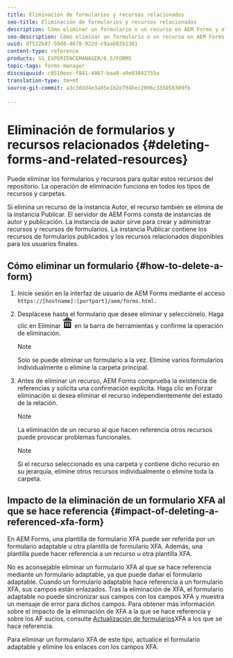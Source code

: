 ```yaml
---
title: Eliminación de formularios y recursos relacionados
seo-title: Eliminación de formularios y recursos relacionados
description: Cómo eliminar un formulario o un recurso en AEM Forms y el impacto en los recursos a los que se hace referencia y en los formularios XFA.
seo-description: Cómo eliminar un formulario o un recurso en AEM Forms y el impacto en los recursos a los que se hace referencia y en los formularios XFA.
uuid: df522b87-59d8-4678-922d-c9aab82b1381
content-type: reference
products: SG_EXPERIENCEMANAGER/6.5/FORMS
topic-tags: forms-manager
discoiquuid: c8519eec-f841-4867-baa9-a9e03042755e
translation-type: tm+mt
source-git-commit: a3c303d4e3a85e1b2e794bec2006c335056309fb

---
```



# Eliminación de formularios y recursos relacionados {#deleting-forms-and-related-resources}

Puede eliminar los formularios y recursos para quitar estos recursos del repositorio. La operación de eliminación funciona en todos los tipos de recursos y carpetas.

Si elimina un recurso de la instancia Autor, el recurso también se elimina de la instancia Publicar. El servidor de AEM Forms consta de instancias de autor y publicación. La instancia de autor sirve para crear y administrar recursos y recursos de formularios. La instancia Publicar contiene los recursos de formularios publicados y los recursos relacionados disponibles para los usuarios finales.

## Cómo eliminar un formulario {#how-to-delete-a-form}

1. Inicie sesión en la interfaz de usuario de AEM Forms mediante el acceso `https://[hostname]:[portport]/aem/forms.html.`
1. Desplácese hasta el formulario que desee eliminar y selecciónelo. Haga clic en Eliminar ![aem6forms_delete2](assets/aem6forms_delete2.png) en la barra de herramientas y confirme la operación de eliminación.

   >[!NOTE]
   >
   >Solo se puede eliminar un formulario a la vez. Elimine varios formularios individualmente o elimine la carpeta principal.

1. Antes de eliminar un recurso, AEM Forms comprueba la existencia de referencias y solicita una confirmación explícita. Haga clic en Forzar eliminación si desea eliminar el recurso independientemente del estado de la relación.

   >[!NOTE]
   >
   >La eliminación de un recurso al que hacen referencia otros recursos puede provocar problemas funcionales.

   >[!NOTE]
   >
   >Si el recurso seleccionado es una carpeta y contiene dicho recurso en su jerarquía, elimine otros recursos individualmente o elimine toda la carpeta.

## Impacto de la eliminación de un formulario XFA al que se hace referencia {#impact-of-deleting-a-referenced-xfa-form}

En AEM Forms, una plantilla de formulario XFA puede ser referida por un formulario adaptable u otra plantilla de formulario XFA. Además, una plantilla puede hacer referencia a un recurso u otra plantilla XFA.

No es aconsejable eliminar un formulario XFA al que se hace referencia mediante un formulario adaptable, ya que puede dañar el formulario adaptable. Cuando un formulario adaptable hace referencia a un formulario XFA, sus campos están enlazados. Tras la eliminación de XFA, el formulario adaptable no puede sincronizar sus campos con los campos XFA y muestra un mensaje de error para dichos campos. Para obtener más información sobre el impacto de la eliminación de XFA a la que se hace referencia y sobre los AF sucios, consulte [Actualización de formularios](/help/forms/using/get-xdp-pdf-documents-aem.md#p-updating-referenced-xfa-forms-p)XFA a los que se hace referencia.

Para eliminar un formulario XFA de este tipo, actualice el formulario adaptable y elimine los enlaces con los campos XFA.
